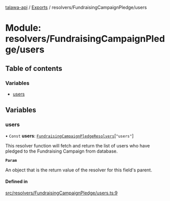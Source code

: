[talawa-api](../README.md) / [Exports](../modules.md) / resolvers/FundraisingCampaignPledge/users

# Module: resolvers/FundraisingCampaignPledge/users

## Table of contents

### Variables

- [users](resolvers_FundraisingCampaignPledge_users.md#users)

## Variables

### users

• `Const` **users**: [`FundraisingCampaignPledgeResolvers`](types_generatedGraphQLTypes.md#fundraisingcampaignpledgeresolvers)[``"users"``]

This resolver function will fetch and return the list of users who have pledged to the Fundraising Campaign from database.

**`Param`**

An object that is the return value of the resolver for this field's parent.

#### Defined in

[src/resolvers/FundraisingCampaignPledge/users.ts:9](https://github.com/PalisadoesFoundation/talawa-api/blob/e66e731/src/resolvers/FundraisingCampaignPledge/users.ts#L9)
